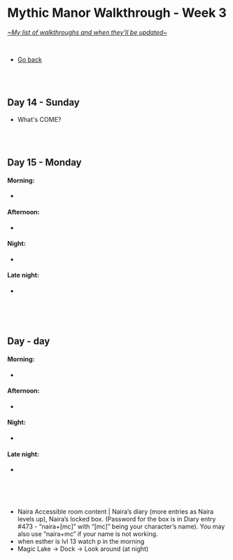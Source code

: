 # Mythic Manor Walkthrough - Week 3
[*\~My list of walkthroughs and when they'll be updated\~*](https://www.patreon.com/maimlain)

<br>

- [Go back](https://github.com/maim-lain/mythicmanor/blob/master/walkthrough.md)

<br>
<br>

## Day 14 - Sunday
- What's COME?

<br>
<br>

## Day 15 - Monday
#### Morning:
- 

#### Afternoon:
- 

#### Night:
- 

#### Late night:
- 

<br>
<br>
<br>

## Day  - day
#### Morning:
- 

#### Afternoon:
- 

#### Night:
- 

#### Late night:
- 

<br>
<br>
<br>

<!---

- check CAMS every time period
- Velle 7 - Afternoon/Night - Velvet Desires | Ask for Velle.

- check Naira's diary after events
    - Garden -> Esther -> Ask to get.. -> Fix her computer




- Esther 8 - CHANGED SCENE Night - Her room | Hang out with her.
- Fanora 8 - Morning - Her room | Visit her, go with her.
- Naira 8 - Night - Pool | Visit the pool.
- Nefari 8 - Morning - Her room | Visit her (you’ll see a flyer on the floor). Morning - Mall>Full Moon | Enter the store.
- Velle 8 - Morning - Her room | Visit her.


get uncen images, send to mod say cen are from patreon here are uncen, and ask to post walkt link

- Esther 8 - 
- Fanora 8 - 
- Naira 8 - 
- Nefari 8 - 
- Velle 8 - 

--->


- Naira Accessible room content | Naira’s diary (more entries as Naira levels up), Naira’s locked box. (Password for the box is in Diary entry #473 - “naira+[mc]” with “[mc]” being your character’s name). You may also use “naira+mc” if your name is not working.
- when esther is lvl 13 watch p in the morning
- Magic Lake -> Dock -> Look around (at night)

